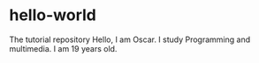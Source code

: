 # hello-world
The tutorial repository
Hello, I am Oscar. I study Programming and multimedia. I am 19 years old.
